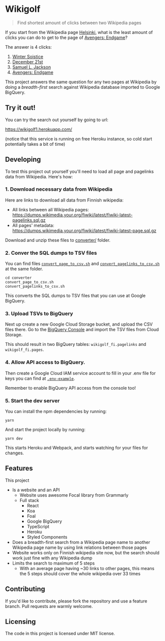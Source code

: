 # Wikigolf

> Find shortest amount of clicks between two Wikipedia pages

If you start from the Wikipedia page [Helsinki](), what is the least amount of
clicks you can do to get to the page of [Avengers: Endgame]()?

The answer is 4 clicks:

1. [Winter Soistice](https://fi.wikipedia.org/wiki/Talvip%C3%A4iv%C3%A4nseisaus)
2. [December 21st](https://fi.wikipedia.org/wiki/21._joulukuuta)
3. [Samuel L. Jackson](https://fi.wikipedia.org/wiki/Samuel_L._Jackson)
4. [Avengers: Endgame](https://fi.wikipedia.org/wiki/Avengers:_Endgame)

This project answers the same question for any two pages at Wikipedia by doing a
_breadth-first_ search against Wikipedia database imported to Google BigQuery.

## Try it out!

You can try the search out yourself by going to url:

https://wikigolf1.herokuapp.com/

(notice that this service is running on free Heroku instance, so cold start
potentially takes a bit of time)

## Developing

To test this project out yourself you'll need to load all page and pagelinks
data from Wikipedia. Here's how:

### 1. Download necessary data from Wikipedia

Here are links to download all data from Finnish wikipedia:

- All links between all Wikipedia pages: https://dumps.wikimedia.your.org/fiwiki/latest/fiwiki-latest-pagelinks.sql.gz
- All pages' metadata: https://dumps.wikimedia.your.org/fiwiki/latest/fiwiki-latest-page.sql.gz

Download and unzip these files to [converter/](converter/) folder.

### 2. Conver the SQL dumps to TSV files

You can find files [`convert_page_to_csv.sh`](converter/convert_page_to_csv.sh)
and [`convert_pagelinks_to_csv.sh`](converter/convert_pagelinks_to_csv.sh) at
the same folder.

```shell
cd converter
convert_page_to_csv.sh
convert_pagelinks_to_csv.sh
```

This converts the SQL dumps to TSV files that you can use at Google BigQuery.

### 3. Upload TSVs to BigQuery

Next up create a new Google Cloud Storage bucket, and upload the CSV files
there. Go to the [BigQuery Console](https://console.cloud.google.com/bigquery)
and import the TSV files from Cloud Storage.

This should result in two BigQuery tables: `wikigolf_fi.pagelinks` and
`wikigolf_fi.pages`.

### 4. Allow API access to BigQuery.

Then create a Google Cloud IAM service account to fill in your .env file for
keys you can find at [`.env-example`](.env-example).

Remember to enable BigQuery API access from the console too!

### 5. Start the dev server

You can install the npm dependencies by running:

```
yarn
```

And start the project locally by running:

```
yarn dev
```

This starts Heroku and Webpack, and starts watching for your files for changes.

## Features

This project

- Is a website and an API
  - Website uses awesome Focal library from Grammarly
  - Full stack
    - React
    - Koa
    - Foal
    - Google BigQuery
    - TypeScript
    - Heroku
    - Styled Components
- Does a breadth-first search from a Wikipedia page name to another Wikipedia
  page name by using link relations between those pages
- Website works only on Finnish wikipedia site now, but the search should work
  just fine with any Wikipedia dump
- Limits the search to maximum of 5 steps
  - With an average page having ~30 links to other pages, this means the 5 steps
    should cover the whole wikipedia over 33 times

## Contributing

If you'd like to contribute, please fork the repository and use a feature
branch. Pull requests are warmly welcome.

## Licensing

The code in this project is licensed under MIT license.
